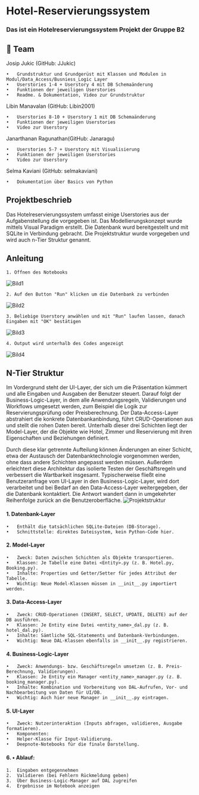 # Hotel-Reservierungssystem

### Das ist ein Hotelreservierungssystem Projekt der Gruppe B2

## 👥 Team

Josip Jukic (GitHub: JJukic)

    • 	Grundstruktur und Grundgerüst mit Klassen und Modulen in Modul/Data_Access/Busniess_Logic Layer
    • 	Userstories 1-4 + Userstory 4 mit DB Schemaänderung 
    • 	Funktionen der jeweiligen Userstories 
    • 	Readme. & Dokumentation, Video zur Grundstruktur

Libin Manavalan (GitHub: Libin2001)

    • 	Userstories 8-10 + Userstory 1 mit DB Schemaänderung
    • 	Funktionen der jeweiligen Userstories 
    • 	Video zur Userstory

Janarthanan Ragunathan(GitHub: Janaragu)

    • 	Userstories 5-7 + Userstory mit Visualisierung
    • 	Funktionen der jeweiligen Userstories 
    • 	Video zur Userstory

Selma Kaviani (GitHub: selmakaviani)

    • 	Dokumentation über Basics von Python

## Projektbeschrieb
Das Hotelreservierungssystem umfasst einige Userstories aus der Aufgabenstellung die vorgegeben ist.
Das Modellierungskonzept wurde mittels Visual Paradigm erstellt. Die Datenbank wurd bereitgestellt und mit SQLite in Verbindung gebracht.
Die Projektstruktur wurde vorgegeben und wird auch n-Tier Struktur genannt. 

## Anleitung

    1. Öffnen des Notebooks 
![Bild1](images/anleitung_1.png)

    2. Auf den Button "Run" klicken um die Datenbank zu verbinden
![Bild2](images/anleitung_2.png)

    3. Beliebige Userstory anwählen und mit "Run" laufen lassen, danach Eingaben mit "OK" bestätigen
![Bild3](images/anleitung_3.png)

    4. Output wird unterhalb des Codes angezeigt
![Bild4](images/anleitung_4.png)


## N-Tier Struktur

Im Vordergrund steht der UI-Layer, der sich um die Präsentation kümmert und alle Eingaben und Ausgaben der Benutzer steuert. Darauf folgt der Business-Logic-Layer, in dem alle Anwendungsregeln, Validierungen und Workflows umgesetzt werden, zum Beispiel die Logik zur Reservierungsprüfung oder Preisberechnung. Der Data-Access-Layer abstrahiert die konkrete Datenbankanbindung, führt CRUD-Operationen aus und stellt die rohen Daten bereit. Unterhalb dieser drei Schichten liegt der Model-Layer, der die Objekte wie Hotel, Zimmer und Reservierung mit ihren Eigenschaften und Beziehungen definiert.

Durch diese klar getrennte Aufteilung können Änderungen an einer Schicht, etwa der Austausch der Datenbanktechnologie vorgenommen werden, ohne dass andere Schichten angepasst werden müssen. Außerdem erleichtert diese Architektur das isolierte Testen der Geschäftsregeln und verbessert die Wartbarkeit insgesamt. Typischerweise fließt eine Benutzeranfrage vom UI-Layer in den Business-Logic-Layer, wird dort verarbeitet und bei Bedarf an den Data-Access-Layer weitergegeben, der die Datenbank kontaktiert. Die Antwort wandert dann in umgekehrter Reihenfolge zurück an die Benutzeroberfläche.
![Projektstruktur](images/Project_Structure.png)

#### 1.  Datenbank-Layer
	•	Enthält die tatsächlichen SQLite-Dateien (DB-Storage).
	•	Schnittstelle: direktes Dateisystem, kein Python-Code hier.

#### 2. Model-Layer
	•	Zweck: Daten zwischen Schichten als Objekte transportieren.
	•	Klassen: Je Tabelle eine Datei <Entity>.py (z. B. Hotel.py, Booking.py).
	•	Inhalte: Properties und Getter/Setter für jedes Attribut der Tabelle.
	•	Wichtig: Neue Model-Klassen müssen in __init__.py importiert werden.

#### 3. Data-Access-Layer
	•	Zweck: CRUD-Operationen (INSERT, SELECT, UPDATE, DELETE) auf der DB ausführen.
	•	Klassen: Je Entity eine Datei <entity_name>_dal.py (z. B. hotel_dal.py).
	•	Inhalte: Sämtliche SQL-Statements und Datenbank-Verbindungen.
	•	Wichtig: Neue DAL-Klassen ebenfalls in __init__.py registrieren.

#### 4. Business-Logic-Layer
	•	Zweck: Anwendungs- bzw. Geschäftsregeln umsetzen (z. B. Preis-Berechnung, Validierungen).
	•	Klassen: Je Entity ein Manager <entity_name>_manager.py (z. B. booking_manager.py).
	•	Inhalte: Kombination und Vorbereitung von DAL-Aufrufen, Vor- und Nachbearbeitung von Daten für UI/DB.
	•	Wichtig: Auch hier neue Manager in __init__.py eintragen.

#### 5. UI-Layer
	•	Zweck: Nutzerinteraktion (Inputs abfragen, validieren, Ausgabe formatieren).
	•	Komponenten:
	•	Helper-Klasse für Input-Validierung.
	•	Deepnote-Notebooks für die finale Darstellung.
	
#### 6. •	Ablauf:
	1.	Eingaben entgegennehmen
	2.	Validieren (bei Fehlern Rückmeldung geben)
	3.	Über Business-Logic-Manager auf DAL zugreifen
	4.	Ergebnisse im Notebook anzeigen

